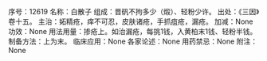序号：12619
名称：白散子
组成：晋矾不拘多少（煅）、轻粉少许。
出处：《三因》卷十五。
主治：妬精疮，痒不可忍，皮肤诸疮，手抓疽疮，漏疮。
加减：None
功效：None
用法用量：掺疮上。如治漏疮，每挑1钱，入黄柏末1钱、轻粉半钱。
制备方法：上为末。
临床应用：None
各家论述：None
用药禁忌：None
附注：None
